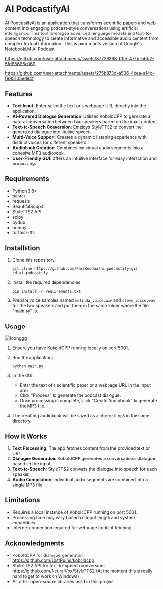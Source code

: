 # AI PodcastifyAI

AI PodcastifyAI is an application that transforms scientific papers and web content into engaging podcast-style conversations using artificial intelligence. This tool leverages advanced language models and text-to-speech technology to create informative and accessible audio content from complex textual information. This is poor man's version of Google's NotebookLM AI Podcast.



https://github.com/user-attachments/assets/87733368-b1fe-476b-b6b2-5fd85685d069




https://github.com/user-attachments/assets/275b873d-a536-4dea-a14c-f995105ed94f


## Features

- **Text Input**: Enter scientific text or a webpage URL directly into the application.
- **AI-Powered Dialogue Generation**: Utilizes KoboldCPP to generate a natural conversation between two speakers based on the input content.
- **Text-to-Speech Conversion**: Employs StyleTTS2 to convert the generated dialogue into lifelike speech.
- **Multi-Voice Support**: Creates a dynamic listening experience with distinct voices for different speakers.
- **Audiobook Creation**: Combines individual audio segments into a cohesive MP3 audiobook.
- **User-Friendly GUI**: Offers an intuitive interface for easy interaction and processing.

## Requirements

- Python 3.8+
- tkinter
- requests
- BeautifulSoup4
- StyleTTS2 API
- scipy
- pydub
- numpy
- tortoise-tts

## Installation

1. Clone this repository:
   ```
   git clone https://github.com/PasiKoodaa/ai-podcastify.git
   cd ai-podcastify
   ```

2. Install the required dependencies:
   ```
   pip install -r requirements.txt
   ```

5. Prepare voice samples named `melinda_voice.wav` and `steve_voice.wav` for the two speakers and put them in the same folder where the file "main.py" is.

## Usage

![loonggg](https://github.com/user-attachments/assets/59f02661-0342-4018-8fcc-947b91ea4da8)


1. Ensure you have KoboldCPP running locally on port 5001.

2. Run the application:
   ```
   python main.py
   ```

3. In the GUI:
   - Enter the text of a scientific paper or a webpage URL in the input area.
   - Click "Process" to generate the podcast dialogue.
   - Once processing is complete, click "Create Audiobook" to generate the MP3 file.

4. The resulting audiobook will be saved as `audiobook.mp3` in the same directory.

## How It Works

1. **Text Processing**: The app fetches content from the provided text or URL.
2. **Dialogue Generation**: KoboldCPP generates a conversational dialogue based on the input.
3. **Text-to-Speech**: StyleTTS2 converts the dialogue into speech for each speaker.
4. **Audio Compilation**: Individual audio segments are combined into a single MP3 file.

## Limitations

- Requires a local instance of KoboldCPP running on port 5001.
- Processing time may vary based on input length and system capabilities.
- Internet connection required for webpage content fetching.

## Acknowledgments

- KoboldCPP for dialogue generation: https://github.com/LostRuins/koboldcpp
- StyleTTS2 API for text-to-speech conversion: https://github.com/NeuralVox/StyleTTS2 (At the moment this is really hard to get to work on Windows)
- All other open-source libraries used in this project

